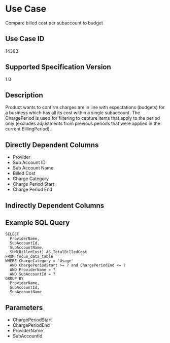 # Use Case

Compare billed cost per subaccount to budget

## Use Case ID
14383

## Supported Specification Version
1.0

## Description
Product wants to confirm charges are in line with expectations (budgets) for a business which has all its cost within a single subaccount. The ChargePeriod is used for filtering to capture items that apply to the period only (excludes adjustments from previous periods that were applied in the current BillingPeriod).

## Directly Dependent Columns
* Provider
* Sub Account ID
* Sub Account Name
* Billed Cost
* Charge Category
* Charge Period Start
* Charge Period End

## Indirectly Dependent Columns



## Example SQL Query
```
SELECT
  ProviderName,
  SubAccountId,
  SubAccountName,
  SUM(BilledCost) AS TotalBilledCost
FROM focus_data_table
WHERE ChargeCategory = 'Usage'
  AND ChargePeriodStart >= ? and ChargePeriodEnd <= ?
  AND ProviderName = ?  
  AND SubAccountId = ?  
GROUP BY
  ProviderName,
  SubAccountId,
  SubAccountName
```

## Parameters
* ChargePeriodStart
* ChargePeriodEnd
* ProviderName
* SubAccountId
